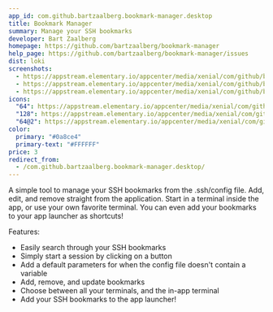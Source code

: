 ```yaml
---
app_id: com.github.bartzaalberg.bookmark-manager.desktop
title: Bookmark Manager
summary: Manage your SSH bookmarks
developer: Bart Zaalberg
homepage: https://github.com/bartzaalberg/bookmark-manager
help_page: https://github.com/bartzaalberg/bookmark-manager/issues
dist: loki
screenshots:
  - https://appstream.elementary.io/appcenter/media/xenial/com/github/bartzaalberg.bookmark-manager.desktop/33CEA276BC0A707CAA5D4AACDD9B3BEA/screenshots/image-1_orig.png
  - https://appstream.elementary.io/appcenter/media/xenial/com/github/bartzaalberg.bookmark-manager.desktop/33CEA276BC0A707CAA5D4AACDD9B3BEA/screenshots/image-2_orig.png
  - https://appstream.elementary.io/appcenter/media/xenial/com/github/bartzaalberg.bookmark-manager.desktop/33CEA276BC0A707CAA5D4AACDD9B3BEA/screenshots/image-3_orig.png
icons:
  "64": https://appstream.elementary.io/appcenter/media/xenial/com/github/bartzaalberg.bookmark-manager.desktop/33CEA276BC0A707CAA5D4AACDD9B3BEA/icons/64x64/com.github.bartzaalberg.bookmark-manager_com.github.bartzaalberg.bookmark-manager.png
  "128": https://appstream.elementary.io/appcenter/media/xenial/com/github/bartzaalberg.bookmark-manager.desktop/33CEA276BC0A707CAA5D4AACDD9B3BEA/icons/128x128/com.github.bartzaalberg.bookmark-manager_com.github.bartzaalberg.bookmark-manager.png
  "64@2": https://appstream.elementary.io/appcenter/media/xenial/com/github/bartzaalberg.bookmark-manager.desktop/33CEA276BC0A707CAA5D4AACDD9B3BEA/icons/64x64@2/com.github.bartzaalberg.bookmark-manager_com.github.bartzaalberg.bookmark-manager.png
color:
  primary: "#0a8ce4"
  primary-text: "#FFFFFF"
price: 3
redirect_from:
  - /com.github.bartzaalberg.bookmark-manager.desktop/
---
```


<p>A simple tool to manage your SSH bookmarks from the .ssh/config file. Add, edit, and remove straight from the application. Start in a terminal inside the app, or use your own favorite terminal. You can even add your bookmarks to your app launcher as shortcuts!</p>
<p>Features:</p>
<ul>
  <li>Easily search through your SSH bookmarks</li>
  <li>Simply start a session by clicking on a button</li>
  <li>Add a default parameters for when the config file doesn&apos;t contain a variable</li>
  <li>Add, remove, and update bookmarks</li>
  <li>Choose between all your terminals, and the in-app terminal</li>
  <li>Add your SSH bookmarks to the app launcher!</li>
</ul>